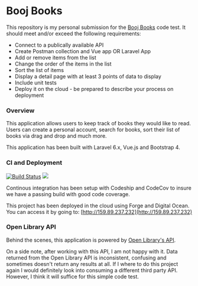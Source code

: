 # Booj Books

This repository is my personal submission for the [Booj Books](https://github.com/ActiveWebsite/boojbooks) code test. It should meet and/or exceed the following requirements:

* Connect to a publically available API
* Create Postman collection and Vue app OR Laravel App 
* Add or remove items from the list
* Change the order of the items in the list
* Sort the list of items
* Display a detail page with at least 3 points of data to display
* Include unit tests
* Deploy it on the cloud - be prepared to describe your process on deployment

### Overview

This application allows users to keep track of books they would like to read. Users can create a personal account, search for books, sort their list of books via drag and drop and much more.

This application has been built with Laravel 6.x, Vue.js and Bootstrap 4.

### CI and Deployment

<p>
<a href="https://app.codeship.com/projects/374302"><img src="https://app.codeship.com/projects/4a59fa30-ea1d-0137-b80b-22ee8611456c/status?branch=dev" alt="Build Status"></a>
<a href="https://codecov.io/gh/denisrpriebe/booj-books">
  <img src="https://codecov.io/gh/denisrpriebe/booj-books/branch/dev/graph/badge.svg" />
</a>
</p>

Continous integration has been setup with Codeship and CodeCov to insure we have a passing build with good code coverage.

This project has been deployed in the cloud using Forge and Digital Ocean. You can access it by going to: [http://159.89.237.232](http://159.89.237.232)

### Open Library API

Behind the scenes, this application is powered by [Open Library's API](https://openlibrary.org/developers/api). 

On a side note, after working with this API, I am not happy with it. Data returned from the Open Library API is inconsistent, confusing and sometimes doesn't return any results at all. If I where to do this project again I would definitely look into consuming a different third party API. However, I think it will suffice for this simple code test.
